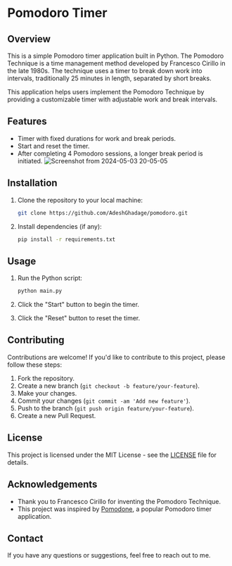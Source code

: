 # Pomodoro Timer

## Overview

This is a simple Pomodoro timer application built in Python. The Pomodoro Technique is a time management method developed by Francesco Cirillo in the late 1980s. The technique uses a timer to break down work into intervals, traditionally 25 minutes in length, separated by short breaks.

This application helps users implement the Pomodoro Technique by providing a customizable timer with adjustable work and break intervals.

## Features

- Timer with fixed durations for work and break periods.
- Start and reset the timer.
- After completing 4 Pomodoro sessions, a longer break period is initiated.
![Screenshot from 2024-05-03 20-05-05](https://github.com/AdeshGhadage/pomodoro/assets/110734052/9446e58e-57f0-479b-b3a6-8f0e9488eab5)

## Installation

1. Clone the repository to your local machine:

    ```bash
    git clone https://github.com/AdeshGhadage/pomodoro.git
    ```

2. Install dependencies (if any):

    ```bash
    pip install -r requirements.txt
    ```

## Usage

1. Run the Python script:

    ```bash
    python main.py
    ```

2. Click the "Start" button to begin the timer.
3. Click the "Reset" button to reset the timer.

## Contributing

Contributions are welcome! If you'd like to contribute to this project, please follow these steps:

1. Fork the repository.
2. Create a new branch (`git checkout -b feature/your-feature`).
3. Make your changes.
4. Commit your changes (`git commit -am 'Add new feature'`).
5. Push to the branch (`git push origin feature/your-feature`).
6. Create a new Pull Request.

## License

This project is licensed under the MIT License - see the [LICENSE](LICENSE) file for details.

## Acknowledgements

- Thank you to Francesco Cirillo for inventing the Pomodoro Technique.
- This project was inspired by [Pomodone](https://pomodoneapp.com/), a popular Pomodoro timer application.

## Contact

If you have any questions or suggestions, feel free to reach out to me.

